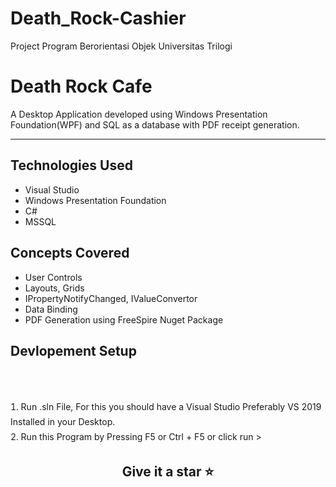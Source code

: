 # Death_Rock-Cashier
Project Program Berorientasi Objek Universitas Trilogi
<h1>Death Rock Cafe</h1>
<p>A Desktop Application developed using Windows Presentation Foundation(WPF) and SQL as a database with PDF receipt generation.</p>
<hr />

<h2>Technologies Used</h2>
<ul>
    <li>Visual Studio</li>
    <li>Windows Presentation Foundation</li>
    <li>C#</li>
    <li>MSSQL</li>
</ul>

<h2>Concepts Covered</h2>
<ul>
    <li>User Controls</li>
    <li>Layouts, Grids</li>
    <li>IPropertyNotifyChanged, IValueConvertor</li>
    <li>Data Binding</li>
    <li>PDF Generation using FreeSpire Nuget Package</li>
</ul>

<h2>Devlopement Setup</h2>
<ol style="list-style-position:inside; padding-left:0px;line-height:1.7;">
<br />
<br />

</li>
<li>Run .sln File, For this you should have a Visual Studio Preferably VS 2019 Installed in your Desktop.</li>
<li>Run this Program by Pressing F5 or Ctrl + F5 or click run > </li>
</ol>
<h2 style="text-align:center;">Give it a star ⭐
